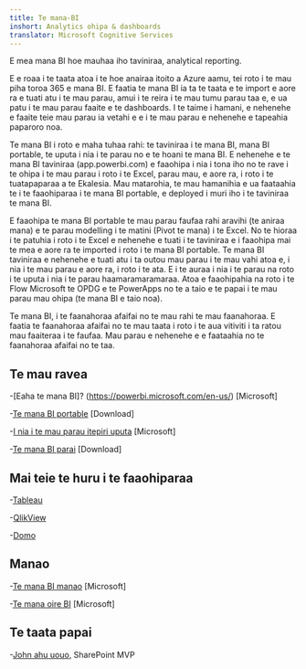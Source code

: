 ```yaml
---
title: Te mana-BI
inshort: Analytics ohipa & dashboards
translator: Microsoft Cognitive Services
---
```


E mea mana BI hoe mauhaa iho taviniraa, analytical reporting.

E e roaa i te taata atoa i te hoe anairaa itoito a Azure aamu, tei roto i te mau piha toroa 365 e mana BI. E faatia te mana BI ia ta te taata e te import e aore ra e tuati atu i te mau parau, amui i te reira i te mau tumu parau taa e, e ua patu i te mau parau faaite e te dashboards. I te taime i hamani, e nehenehe e faaite teie mau parau ia vetahi e e i te mau parau e nehenehe e tapeahia paparoro noa.  

Te mana BI i roto e maha tuhaa rahi: te taviniraa i te mana BI, mana BI portable, te uputa i nia i te parau no e te hoani te mana BI. E nehenehe e te mana BI taviniraa (app.powerbi.com) e faaohipa i nia i tona iho no te rave i te ohipa i te mau parau i roto i te Excel, parau mau, e aore ra, i roto i te tuatapaparaa a te Ekalesia. Mau matarohia, te mau hamanihia e ua faataahia te i te faaohiparaa i te mana BI portable, e deployed i muri iho i te taviniraa te mana BI. 

E faaohipa te mana BI portable te mau parau faufaa rahi aravihi (te aniraa mana) e te parau modelling i te matini (Pivot te mana) i te Excel. No te hioraa i te patuhia i roto i te Excel e nehenehe e tuati i te taviniraa e i faaohipa mai te mea e aore ra te imported i roto i te mana BI portable. 
Te mana BI taviniraa e nehenehe e tuati atu i ta outou mau parau i te mau vahi atoa e, i nia i te mau parau e aore ra, i roto i te ata. E i te auraa i nia i te parau na roto i te uputa i nia i te parau haamaramaramaraa. Atoa e faaohipahia na roto i te Flow Microsoft te OPDG e te PowerApps no te a taio e te papai i te mau parau mau ohipa (te mana BI e taio noa). 

Te mana BI, i te faanahoraa afaifai no te mau rahi te mau faanahoraa. E faatia te faanahoraa afaifai no te mau taata i roto i te aua vitiviti i ta ratou mau faaiteraa i te faufaa. Mau parau e nehenehe e e faataahia no te faanahoraa afaifai no te taa.


Te mau ravea
---------

-[Eaha te mana BI]? (https://powerbi.microsoft.com/en-us/)
    \[Microsoft\]

-[Te mana BI portable](https://powerbi.microsoft.com/en-us/desktop/)
    \[Download\]

-[I nia i te mau parau itepiri uputa](https://docs.microsoft.com/en-us/power-bi/service-gateway-onprem)
    \[Microsoft\]

-[Te mana BI parai](https://powerbi.microsoft.com/en-us/blog/)
    \[Download\]

Mai teie te huru i te faaohiparaa
--------------------

-[Tableau](https://www.tableau.com/)

-[QlikView](http://global.qlik.com/)

-[Domo](https://www.domo.com/)

Manao
---------

-[Te mana BI manao](https://ideas.powerbi.com/forums/265200-power-bi-ideas)
    \[Microsoft\]

-[Te mana oire BI](http://community.powerbi.com/)
    \[Microsoft\]

Te taata papai
---------

-[John ahu uouo](https://twitter.com/diverdown1964), SharePoint MVP

